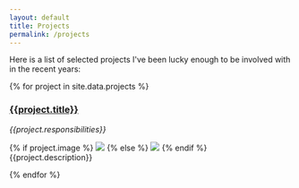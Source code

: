 ```yaml
---
layout: default
title: Projects
permalink: /projects
---
```


Here is a list of selected projects I've been lucky enough to be involved with in the recent years:

{% for project in site.data.projects %}

<div class="project-container">

### [{{project.title}}]({{project.url}})
_{{project.responsibilities}}_
<div class="li-img">
{% if project.image %}
<img src="{{ project.image }}" class="project-thumb">
{% else %}
<img src="http://placehold.it/160x160" class="project-thumb">
{% endif %} 
</div>
<div class="li-text">
{{project.description}}
</div>
</div>

{% endfor %}

